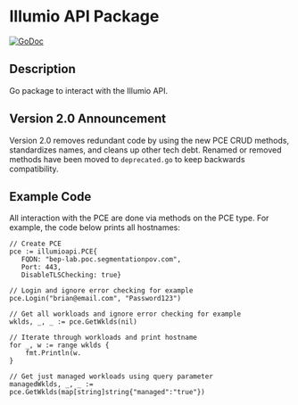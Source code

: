 # Illumio API Package

[![GoDoc](https://godoc.org/github.com/brian1917/illumioapi?status.svg)](https://godoc.org/github.com/brian1917/illumioapi)

## Description

Go package to interact with the Illumio API.

## Version 2.0 Announcement
Version 2.0 removes redundant code by using the new PCE CRUD methods, standardizes names, and cleans up other tech debt. Renamed or removed methods have been moved to `deprecated.go` to keep backwards compatibility.

## Example Code
All interaction with the PCE are done via methods on the PCE type. For example, the code below prints all hostnames:
```
// Create PCE
pce := illumioapi.PCE{
   FQDN: "bep-lab.poc.segmentationpov.com",
   Port: 443,
   DisableTLSChecking: true}

// Login and ignore error checking for example
pce.Login("brian@email.com", "Password123")

// Get all workloads and ignore error checking for example
wklds, _, _ := pce.GetWklds(nil)

// Iterate through workloads and print hostname
for _, w := range wklds {
    fmt.Println(w.
}

// Get just managed workloads using query parameter
managedWklds, _, _ := pce.GetWklds(map[string]string{"managed":"true"})
```